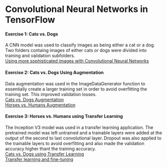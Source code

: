 # Convolutional Neural Networks in TensorFlow  

#### Exercise 1: Cats vs. Dogs  
A CNN model was used to classify images as being either a cat or a dog.  Two folders containg images of either cats or dogs were divided into training and validation subfolders.   
[Using more sophisticated images with Convolutional Neural Networks](https://github.com/lmoroney/dlaicourse/blob/master/Course%202%20-%20Part%202%20-%20Lesson%202%20-%20Notebook.ipynb)  
#### Exercise 2: Cats vs. Dogs Using Augmentation  
Data augmentation was used in the ImageDataGenerator function to essentially create a larger training set in order to avoid overfitting the training set.  This improved validation losses.  
[Cats vs. Dogs Augmentation](https://github.com/lmoroney/dlaicourse/blob/master/Course%202%20-%20Part%204%20-%20Lesson%202%20-%20Notebook%20(Cats%20v%20Dogs%20Augmentation).ipynb)  
[Horses vs. Humans Augmentation](https://github.com/lmoroney/dlaicourse/blob/master/Course%202%20-%20Part%204%20-%20Lesson%204%20-%20Notebook.ipynb)  
#### Exercise 3: Horses vs. Humans using Transfer Learning  
The Inception V3 model was used in a transfer learning application.  The pretrained model was left untrained and a trainable layers were added at the output of the second to last convolutional layer.  Dropout was also applied to the trainable layers to avoid overfitting and also made the validation accuracy higher thant the training accuracy.  
[Cats vs. Dogs using Transfer Learning](https://github.com/lmoroney/dlaicourse/blob/master/Course%202%20-%20Part%206%20-%20Lesson%203%20-%20Notebook.ipynb)  
[Transfer learning and fine-tuning](https://www.tensorflow.org/tutorials/images/transfer_learning)
